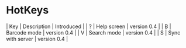 # HotKeys

| Key | Description | Introduced |
| ? | Help screen | version 0.4 |
| B | Barcode mode | version 0.4 |
| V | Search mode | version 0.4 |
| S | Sync with server | version 0.4 |